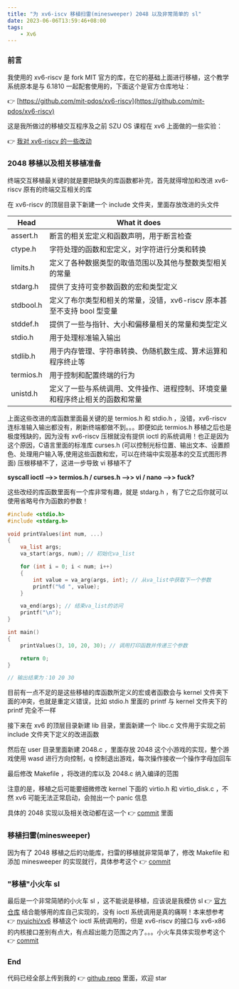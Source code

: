 ```yaml
---
title: "为 xv6-iscv 移植扫雷(minesweeper) 2048 以及非常简单的 sl"
date: 2023-06-06T13:59:46+08:00
tags: 
    - Xv6
---
```


### 前言

我使用的 xv6-riscv 是 fork MIT 官方的库，在它的基础上面进行移植，这个教学系统原本是与 6.1810 一起配套使用的，下面这个是官方仓库地址：

👉 [https://github.com/mit-pdos/xv6-riscv](https://github.com/mit-pdos/xv6-riscv)

这是我所做过的移植交互程序及之前 SZU OS 课程在 xv6 上面做的一些实验：

👉 [我对 xv6-riscv 的一些改动](https://github.com/HCY-ASLEEP/szu-xv6-riscv-adapted/commits?author=HCY-ASLEEP)

### 2048 移植以及相关移植准备

终端交互移植最关键的就是要把缺失的库函数都补完，首先就得增加和改进 xv6-riscv 原有的终端交互相关的库

在 xv6-riscv 的顶层目录下新建一个 include 文件夹，里面存放改进的头文件

| Head | What it does  | 
| ------- | ------- |
| assert.h | 断言的相关宏定义和函数声明，用于断言检查 |
| ctype.h  | 字符处理的函数和宏定义，对字符进行分类和转换 |
| limits.h | 定义了各种数据类型的取值范围以及其他与整数类型相关的常量 |
| stdarg.h | 提供了支持可变参数函数的宏和类型定义 |
| stdbool.h| 定义了布尔类型和相关的常量，没错，xv6-riscv 原本甚至不支持 bool 型变量 |
| stddef.h | 提供了一些与指针、大小和偏移量相关的常量和类型定义 |
| stdio.h  | 用于处理标准输入输出 |
| stdlib.h | 用于内存管理、字符串转换、伪随机数生成、算术运算和程序终止等 || string.h | 这些函数和宏定义包括字符串复制、连接、比较、搜索、分割等操作|
| termios.h| 用于控制和配置终端的行为 |
| unistd.h | 定义了一些与系统调用、文件操作、进程控制、环境变量和程序终止相关的函数和常量|

上面这些改进的库函数里面最关键的是 termios.h 和 stdio.h ，没错，xv6-riscv 连标准输入输出都没有，刷新终端都做不到。。。即便如此 termios.h 移植之后也是极度残缺的，因为没有 xv6-riscv 压根就没有提供 ioctl 的系统调用！也正是因为这个原因，C语言里面的标准库 curses.h (可以控制光标位置、输出文本、设置颜色、处理用户输入等,使用这些函数和宏，可以在终端中实现基本的交互式图形界面) 压根移植不了，这进一步导致 vi 移植不了

**syscall ioctl  -->>  termios.h / curses.h  -->>  vi / nano  -->>  fuck?**

这些改经的库函数里面有一个库非常有趣，就是 stdarg.h ，有了它之后你就可以使用省略号作为函数的参数！

```c
#include <stdio.h>
#include <stdarg.h>

void printValues(int num, ...)
{
    va_list args;
    va_start(args, num); // 初始化va_list

    for (int i = 0; i < num; i++)
    {
        int value = va_arg(args, int); // 从va_list中获取下一个参数
        printf("%d ", value);
    }

    va_end(args); // 结束va_list的访问
    printf("\n");
}

int main()
{
    printValues(3, 10, 20, 30); // 调用打印函数并传递三个参数

    return 0;
}

// 输出结果为：10 20 30 
```

目前有一点不足的是这些移植的库函数所定义的宏或者函数会与 kernel 文件夹下面的冲突，也就是重定义错误，比如 stdio.h 里面的 printf 与 kernel 文件夹下的 printf 完全不一样

接下来在 xv6 的顶层目录新建 lib 目录，里面新建一个 libc.c 文件用于实现之前 include 文件夹下定义的改进函数

然后在 user 目录里面新建 2048.c ，里面存放 2048 这个小游戏的实现，整个游戏使用 wasd 进行方向控制，q 控制退出游戏，每次操作接收一个操作字母加回车

最后修改 Makefile ，将改进的库以及 2048.c 纳入编译的范围

注意的是，移植之后可能要细微修改 kernel 下面的 virtio.h 和 virtio_disk.c ，不然 xv6 可能无法正常启动，会抛出一个 panic 信息

具体的 2048 实现以及相关改动都在这一个 👉 [commit](https://github.com/HCY-ASLEEP/szu-xv6-riscv-adapted/commit/7384d0c6cbd7f5cb0c86b6b0c85b3fb5efff4a36#diff-a309633cef6e0f9097454736037a5fa2d769e4130f3f4618c5925e2c2e2723e7) 里面

### 移植扫雷(minesweeper)

因为有了 2048 移植之后的功能库，扫雷的移植就非常简单了，修改 Makefile 和添加 minesweeper 的实现就行，具体参考这个 👉 [commit](https://github.com/HCY-ASLEEP/szu-xv6-riscv-adapted/commit/83ef9c619f57e7651f9eecd77960b88a5cba6e10)

### "移植"小火车 sl
最后是一个非常简陋的小火车 sl ，这不能说是移植，应该说是我模仿 sl 👉 [官方仓库](https://github.com/mtoyoda/sl) 结合能够用的库自己实现的，没有 ioctl 系统调用是真的痛啊！本来想参考 👉 [nyuichi/xv6](https://github.com/nyuichi/xv6) 移植这个 ioctl 系统调用的，但是 xv6-riscv 的接口与 xv6-x86 的内核接口差别有点大，有点超出能力范围之内了。。。小火车具体实现参考这个 👉 [commit](https://github.com/nyuichi/xv6)

### End

代码已经全部上传到我的 👉 [github repo](https://github.com/HCY-ASLEEP/szu-xv6-riscv-adapted) 里面，欢迎 star

